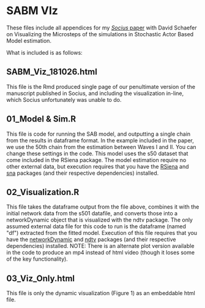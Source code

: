 # SABM VIz

These files include all appendices for my [*Socius* paper](https://journals.sagepub.com/doi/full/10.1177/2378023118816545) with David Schaefer on Visualizing the Microsteps of the simulations in Stochastic Actor Based Model estimation.

What is included is as follows:

## SABM_Viz_181026.html
This file is the Rmd produced single page of our penultimate version of the manuscript published in Socius, and including the visualization in-line, which Socius unfortunately was unable to do.

## 01_Model & Sim.R
This file is code for running the SAB model, and outputting a single chain from the results in dataframe format. In the example included in the paper, we use the 50th chain from the estimation between Waves I and II. You can change these settings in the code. This model uses the s50 dataset that come included in the RSiena package. The model estimation require no other external data, but execution requires that you have the [RSiena](https://cran.r-project.org/web/packages/RSiena/index.html) and [sna](https://cran.r-project.org/web/packages/sna/index.html) packages (and their respective dependencies) installed.
	
## 02_Visualization.R
This file takes the dataframe output from the file above, combines it with the initial network data from the s501 datafile, and converts those into a networkDynamic object that is visualized with the ndtv package. The only assumed external data file for this code to run is the dataframe (named "df") extracted from the fitted model. Execution of this file requires that you have the [networkDynamic](https://cran.r-project.org/web/packages/networkDynamic/index.html) and [ndtv](https://cran.r-project.org/web/packages/ndtv/index.html) packages (and their respective dependencies) installed. NOTE: There is an alternate plot version available in the code to produce an mp4 instead of html video (though it loses some of the key functionality).

## 03_Viz_Only.html
This file is only the dynamic visualization (Figure 1) as an embeddable html file. 
